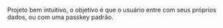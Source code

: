 Projeto bem intuitivo, o objetivo é que o usuário entre com seus próprios dados, ou com uma passkey padrão. 
